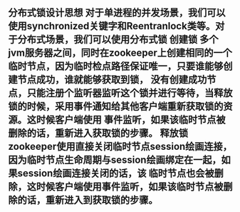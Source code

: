 分布式锁设计思想
对于单进程的并发场景，我们可以使用synchronized关键字和Reentranlock类等。对于分布式场景，我们可以使用分布式锁
创建锁
多个jvm服务器之间，同时在zookeeper上创建相同的一个临时节点，因为临时检点路径保证唯一，只要谁能够创建节点成功，谁就能够获取到锁，
没有创建成功节点，只能注册个监听器监听这个锁并进行等待，当释放锁的时候，采用事件通知给其他客户端重新获取锁的资源。这时候客户端使用
事件监听，如果该临时节点被删除的话，重新进入获取锁的步骤。
释放锁
zookeeper使用直接关闭临时节点session绘画连接，因为临时节点生命周期与session绘画绑定在一起，如果session绘画连接关闭的话，该
临时节点也会被删除，这时候客户端使用事件监听，如果该临时节点被删除的话，重新进入到获取锁的步骤。
------------------------------------------------------------------------------------------------------------------------
















